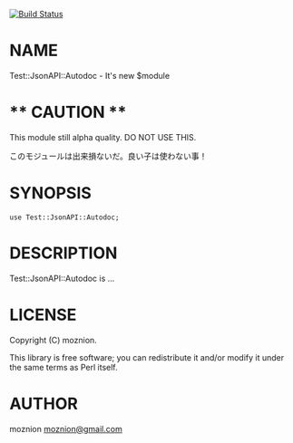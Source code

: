 [![Build Status](https://travis-ci.org/moznion/Test-JsonAPI-Autodoc.png?branch=master)](https://travis-ci.org/moznion/Test-JsonAPI-Autodoc)
# NAME

Test::JsonAPI::Autodoc - It's new $module

# \*\* CAUTION \*\*

This module still alpha quality. DO NOT USE THIS.

このモジュールは出来損ないだ。良い子は使わない事！

# SYNOPSIS

    use Test::JsonAPI::Autodoc;

# DESCRIPTION

Test::JsonAPI::Autodoc is ...

# LICENSE

Copyright (C) moznion.

This library is free software; you can redistribute it and/or modify
it under the same terms as Perl itself.

# AUTHOR

moznion <moznion@gmail.com>
